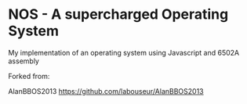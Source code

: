 NOS - A supercharged Operating System
=====================================
My implementation of an operating system using Javascript and 6502A assembly

Forked from:

AlanBBOS2013
https://github.com/labouseur/AlanBBOS2013
